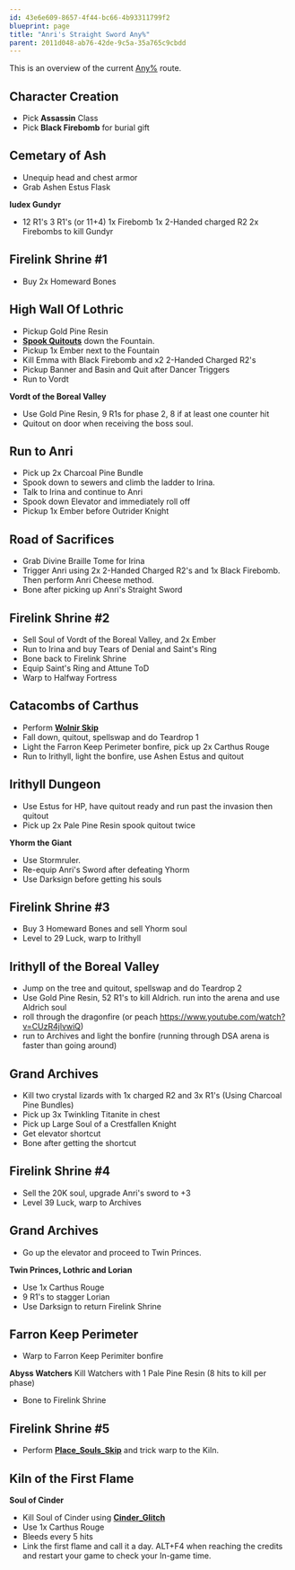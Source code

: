 ```yaml
---
id: 43e6e609-8657-4f44-bc66-4b93311799f2
blueprint: page
title: "Anri's Straight Sword Any%"
parent: 2011d048-ab76-42de-9c5a-35a765c9cbdd
---
```

This is an overview of the current [Any%](/darksouls3/any) route.

## Character Creation

- Pick **Assassin** Class
- Pick **Black Firebomb** for burial gift

## Cemetary of Ash

- Unequip head and chest armor
- Grab Ashen Estus Flask

**Iudex Gundyr**

- 12 R1's 3 R1's (or 11+4) 1x Firebomb 1x 2-Handed charged R2 2x Firebombs to kill Gundyr

## Firelink Shrine #1

- Buy 2x Homeward Bones

## High Wall Of Lothric

- Pickup Gold Pine Resin
- **[Spook Quitouts](/darksouls3/spook-quitouts)** down the Fountain.
- Pickup 1x Ember next to the Fountain
- Kill Emma with Black Firebomb and x2 2-Handed Charged R2's
- Pickup Banner and Basin and Quit after Dancer Triggers
- Run to Vordt

**Vordt of the Boreal Valley**

- Use Gold Pine Resin, 9 R1s for phase 2, 8 if at least one counter hit
- Quitout on door when receiving the boss soul.

## Run to Anri

- Pick up 2x Charcoal Pine Bundle
- Spook down to sewers and climb the ladder to Irina.
- Talk to Irina and continue to Anri
- Spook down Elevator and immediately roll off
- Pickup 1x Ember before Outrider Knight

## Road of Sacrifices

- Grab Divine Braille Tome for Irina
- Trigger Anri using 2x 2-Handed Charged R2's and 1x Black Firebomb. Then perform Anri Cheese method.
- Bone after picking up Anri's Straight Sword

## Firelink Shrine #2

- Sell Soul of Vordt of the Boreal Valley, and 2x Ember
- Run to Irina and buy Tears of Denial and Saint's Ring
- Bone back to Firelink Shrine
- Equip Saint's Ring and Attune ToD
- Warp to Halfway Fortress

## Catacombs of Carthus

- Perform **[Wolnir Skip](/darksouls3/wolnir-skip)**
- Fall down, quitout, spellswap and do Teardrop 1
- Light the Farron Keep Perimeter bonfire, pick up 2x Carthus Rouge
- Run to Irithyll, light the bonfire, use Ashen Estus and quitout

## Irithyll Dungeon

- Use Estus for HP, have quitout ready and run past the invasion then quitout
- Pick up 2x Pale Pine Resin spook quitout twice

**Yhorm the Giant**

- Use Stormruler.
- Re-equip Anri's Sword after defeating Yhorm
- Use Darksign before getting his souls

## Firelink Shrine #3

- Buy 3 Homeward Bones and sell Yhorm soul
- Level to 29 Luck, warp to Irithyll

## Irithyll of the Boreal Valley

- Jump on the tree and quitout, spellswap and do Teardrop 2
- Use Gold Pine Resin, 52 R1's to kill Aldrich. run into the arena and use Aldrich soul
- roll through the dragonfire (or peach <https://www.youtube.com/watch?v=CUzR4jlvwiQ>)
- run to Archives and light the bonfire (running through DSA arena is faster than going around)

## Grand Archives

- Kill two crystal lizards with 1x charged R2 and 3x R1's (Using Charcoal Pine Bundles)
- Pick up 3x Twinkling Titanite in chest
- Pick up Large Soul of a Crestfallen Knight
- Get elevator shortcut
- Bone after getting the shortcut

## Firelink Shrine #4

- Sell the 20K soul, upgrade Anri's sword to +3
- Level 39 Luck, warp to Archives

## Grand Archives

- Go up the elevator and proceed to Twin Princes.

**Twin Princes, Lothric and Lorian**

- Use 1x Carthus Rouge
- 9 R1's to stagger Lorian
- Use Darksign to return Firelink Shrine

## Farron Keep Perimeter

- Warp to Farron Keep Perimiter bonfire

**Abyss Watchers** Kill Watchers with 1 Pale Pine Resin (8 hits to kill per phase)

- Bone to Firelink Shrine

## Firelink Shrine #5

- Perform **[Place_Souls_Skip](/darksouls3/place-souls-skip)** and trick warp to the Kiln.

## Kiln of the First Flame

**Soul of Cinder**

- Kill Soul of Cinder using **[Cinder_Glitch](/darksouls3/cinder-glitch)**
- Use 1x Carthus Rouge
- Bleeds every 5 hits
- Link the first flame and call it a day. ALT+F4 when reaching the credits and restart your game to check your In-game time.
